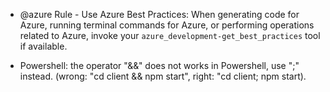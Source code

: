 - @azure Rule - Use Azure Best Practices: When generating code for Azure, running terminal commands for Azure, or performing operations related to Azure, invoke your `azure_development-get_best_practices` tool if available.

- Powershell: the operator "&&" does not works in Powershell, use ";" instead. (wrong: "cd client && npm start", right: "cd client; npm start).